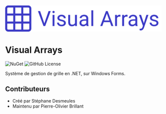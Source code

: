 ![Logo Texte](https://raw.githubusercontent.com/departement-info-cem/VisualArrays/main/Logo/LogoTexte.png)

# Visual Arrays

![NuGet](https://img.shields.io/nuget/v/VisualArrays?style=flat&logo=nuget)
![GitHub License](https://img.shields.io/github/license/departement-info-cem/VisualArrays)

Système de gestion de grille en .NET, sur Windows Forms.

## Contributeurs

- Créé par Stéphane Desmeules
- Maintenu par Pierre-Olivier Brillant